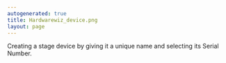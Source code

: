 ```yaml
---
autogenerated: true
title: Hardwarewiz_device.png
layout: page
---
```


Creating a stage device by giving it a unique name and selecting its
Serial Number.
